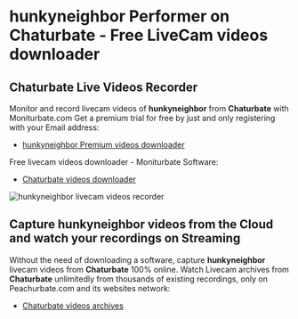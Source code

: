 # hunkyneighbor Performer on Chaturbate - Free LiveCam videos downloader

## Chaturbate Live Videos Recorder

Monitor and record livecam videos of **hunkyneighbor** from **Chaturbate** with Moniturbate.com
Get a premium trial for free by just and only registering with your Email address:
* [hunkyneighbor Premium videos downloader](https://moniturbate.com/request-demo-licence-key.html)

Free livecam videos downloader - Moniturbate Software:
* [Chaturbate videos downloader](https://moniturbate.com/moniturbate-download-software.html)

![hunkyneighbor livecam videos recorder](https://peachurnet.com/templates/moniturbate-software.png)


## Capture hunkyneighbor videos from the Cloud and watch your recordings on Streaming

Without the need of downloading a software, capture **hunkyneighbor** livecam videos from **Chaturbate** 100% online.
Watch Livecam archives from **Chaturbate** unlimitedly from thousands of existing recordings, only on Peachurbate.com and its websites network:
* [Chaturbate videos archives](https://peachurnet.com/)